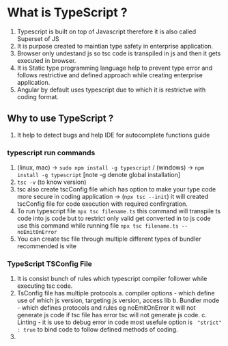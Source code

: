 # What is TypeScript ?

1. Typescript is built on top of Javascript therefore it is also called Superset of JS
2. It is purpose created to maintian type safety in enterprise application.
3. Browser only undestand js so tsc code is transpiled in js and then it gets executed in browser.
4. It is Static type programming language help to prevent type error and follows restrictive and defined approach while creating enterprise application.
5. Angular by default uses typescript due to which it is restrictve with coding format.

## Why to use TypeScript ?

1. It help to detect bugs and help IDE for autocomplete functions guide

### typescript run commands

1. (linux, mac) -> `sudo npm install -g typescript` / (windows) -> `npm install -g typescript` [note -g denote global installation]
2. `tsc -v` (to know version)
3. tsc also create tscConfig file which has option to make your type code more secure in coding application -> (`npx tsc --init`) it will created tscConfig file for code execution with required confirgration.
4. To run typescript file `npx tsc filename.ts` this command will transpile ts code into js code but to restrict only valid get converted in to js code use this command while running file `npx tsc filename.ts --noEmitOnError`
5. You can create tsc file through multiple different types of bundler recommended is vite

### TypeScript TSConfig File

1. It is consist bunch of rules which typescript compiler follower while executing tsc code.
2. TsConfig file has multiple protocols
   a. compiler options - which define use of which js version, targeting js version, access lib
   b. Bundler mode - which defines protocols and rules eg noEmitOnError it will not generate js code if tsc file has error tsc will not generate js code.
   c. Linting - it is use to debug error in code most usefule option is ` "strict" : true` to bind code to follow defined methods of coding.
3.
